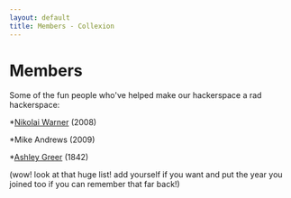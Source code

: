 ```yaml
---
layout: default
title: Members - Collexion
---
```


# Members

Some of the fun people who've helped make our hackerspace a rad hackerspace:

*[Nikolai Warner](-user:nikolaiwarner.html) (2008)


*Mike Andrews (2009)


*[Ashley Greer](-user:ashley.html) (1842)

(wow! look at that huge list! add yourself if you want and put the year you joined too if you can remember that far back!)